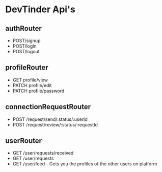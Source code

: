 # DevTinder Api's

## authRouter

- POST/signup
- POST/login
- POST/logout

## profileRouter

- GET profile/view
- PATCH profile/edit
- PATCH profile/password

## connectionRequestRouter

- POST /request/send/:status/:userId
- POST /request/review/:status/:requestId

## userRouter

- GET /user/requests/received
- GET /user/requests
- GET /user/feed - Gets you the profiles of the other users on platform
